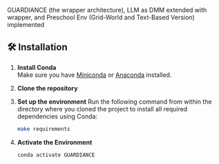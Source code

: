 GUARDIANCE (the wrapper architecture), LLM as DMM extended with wrapper, and Preschool Env (Grid-World and Text-Based Version) implemented

## 🛠 Installation

1. **Install Conda**  
   Make sure you have [Miniconda](https://docs.conda.io/en/latest/miniconda.html) or [Anaconda](https://www.anaconda.com/) installed.

2. **Clone the repository**

3. **Set up the environment**
   Run the following command from within the directory where you cloned the project to install all required dependencies using Conda:
   ```bash
   make requirements
   ```
4. **Activate the Environment**
   ```bash
   conda activate GUARDIANCE
   ```

